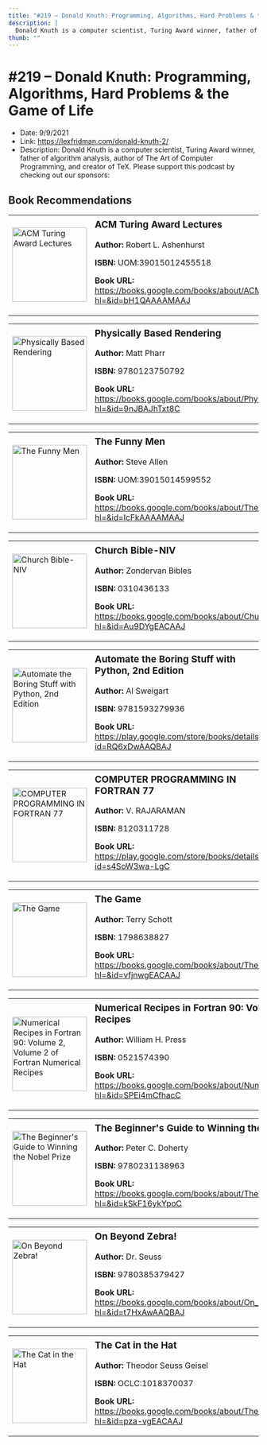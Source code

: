 ```yaml
---
title: "#219 – Donald Knuth: Programming, Algorithms, Hard Problems & the Game of Life"
description: |
  Donald Knuth is a computer scientist, Turing Award winner, father of algorithm analysis, author of The Art of Computer Programming, and creator of TeX. Please support this podcast by checking out our sponsors:"
thumb: ""
---
```


# #219 – Donald Knuth: Programming, Algorithms, Hard Problems & the Game of Life

  - Date: 9/9/2021
  - Link: https://lexfridman.com/donald-knuth-2/
  - Description: Donald Knuth is a computer scientist, Turing Award winner, father of algorithm analysis, author of The Art of Computer Programming, and creator of TeX. Please support this podcast by checking out our sponsors:

## Book Recommendations

<table style="border: none;"><tr style="border: none;"><td style="border: none;"><img src="https://books.google.com/books/content?id=bH1QAAAAMAAJ&printsec=frontcover&img=1&zoom=1&source=gbs_api" alt="ACM Turing Award Lectures" width="150" style="vertical-align: top;"></td><td style="border: none; vertical-align: top;"><h3 style='margin-top: 5'>ACM Turing Award Lectures</h3><p><strong>Author:</strong> Robert L. Ashenhurst</p><p><strong>ISBN:</strong> UOM:39015012455518</p><p><strong>Book URL:</strong> <a href="https://books.google.com/books/about/ACM_Turing_Award_Lectures.html?hl=&id=bH1QAAAAMAAJ">https://books.google.com/books/about/ACM_Turing_Award_Lectures.html?hl=&id=bH1QAAAAMAAJ</a></p></td></tr></table>
<table style="border: none;"><tr style="border: none;"><td style="border: none;"><img src="https://books.google.com/books/content?id=9nJBAJhTxt8C&printsec=frontcover&img=1&zoom=1&edge=curl&source=gbs_api" alt="Physically Based Rendering" width="150" style="vertical-align: top;"></td><td style="border: none; vertical-align: top;"><h3 style='margin-top: 5'>Physically Based Rendering</h3><p><strong>Author:</strong> Matt Pharr</p><p><strong>ISBN:</strong> 9780123750792</p><p><strong>Book URL:</strong> <a href="https://books.google.com/books/about/Physically_Based_Rendering.html?hl=&id=9nJBAJhTxt8C">https://books.google.com/books/about/Physically_Based_Rendering.html?hl=&id=9nJBAJhTxt8C</a></p></td></tr></table>
<table style="border: none;"><tr style="border: none;"><td style="border: none;"><img src="https://books.google.com/books/content?id=IcFkAAAAMAAJ&printsec=frontcover&img=1&zoom=1&source=gbs_api" alt="The Funny Men" width="150" style="vertical-align: top;"></td><td style="border: none; vertical-align: top;"><h3 style='margin-top: 5'>The Funny Men</h3><p><strong>Author:</strong> Steve Allen</p><p><strong>ISBN:</strong> UOM:39015014599552</p><p><strong>Book URL:</strong> <a href="https://books.google.com/books/about/The_Funny_Men.html?hl=&id=IcFkAAAAMAAJ">https://books.google.com/books/about/The_Funny_Men.html?hl=&id=IcFkAAAAMAAJ</a></p></td></tr></table>
<table style="border: none;"><tr style="border: none;"><td style="border: none;"><img src="https://books.google.com/books/content?id=Au9DYgEACAAJ&printsec=frontcover&img=1&zoom=1&source=gbs_api" alt="Church Bible-NIV" width="150" style="vertical-align: top;"></td><td style="border: none; vertical-align: top;"><h3 style='margin-top: 5'>Church Bible-NIV</h3><p><strong>Author:</strong> Zondervan Bibles</p><p><strong>ISBN:</strong> 0310436133</p><p><strong>Book URL:</strong> <a href="https://books.google.com/books/about/Church_Bible_NIV.html?hl=&id=Au9DYgEACAAJ">https://books.google.com/books/about/Church_Bible_NIV.html?hl=&id=Au9DYgEACAAJ</a></p></td></tr></table>
<table style="border: none;"><tr style="border: none;"><td style="border: none;"><img src="https://books.google.com/books/content?id=RQ6xDwAAQBAJ&printsec=frontcover&img=1&zoom=1&edge=curl&source=gbs_api" alt="Automate the Boring Stuff with Python, 2nd Edition" width="150" style="vertical-align: top;"></td><td style="border: none; vertical-align: top;"><h3 style='margin-top: 5'>Automate the Boring Stuff with Python, 2nd Edition</h3><p><strong>Author:</strong> Al Sweigart</p><p><strong>ISBN:</strong> 9781593279936</p><p><strong>Book URL:</strong> <a href="https://play.google.com/store/books/details?id=RQ6xDwAAQBAJ">https://play.google.com/store/books/details?id=RQ6xDwAAQBAJ</a></p></td></tr></table>
<table style="border: none;"><tr style="border: none;"><td style="border: none;"><img src="https://books.google.com/books/content?id=s4SoW3wa-LgC&printsec=frontcover&img=1&zoom=1&edge=curl&source=gbs_api" alt="COMPUTER PROGRAMMING IN FORTRAN 77" width="150" style="vertical-align: top;"></td><td style="border: none; vertical-align: top;"><h3 style='margin-top: 5'>COMPUTER PROGRAMMING IN FORTRAN 77</h3><p><strong>Author:</strong> V. RAJARAMAN</p><p><strong>ISBN:</strong> 8120311728</p><p><strong>Book URL:</strong> <a href="https://play.google.com/store/books/details?id=s4SoW3wa-LgC">https://play.google.com/store/books/details?id=s4SoW3wa-LgC</a></p></td></tr></table>
<table style="border: none;"><tr style="border: none;"><td style="border: none;"><img src="https://books.google.com/books/content?id=vfjnwgEACAAJ&printsec=frontcover&img=1&zoom=1&source=gbs_api" alt="The Game" width="150" style="vertical-align: top;"></td><td style="border: none; vertical-align: top;"><h3 style='margin-top: 5'>The Game</h3><p><strong>Author:</strong> Terry Schott</p><p><strong>ISBN:</strong> 1798638827</p><p><strong>Book URL:</strong> <a href="https://books.google.com/books/about/The_Game.html?hl=&id=vfjnwgEACAAJ">https://books.google.com/books/about/The_Game.html?hl=&id=vfjnwgEACAAJ</a></p></td></tr></table>
<table style="border: none;"><tr style="border: none;"><td style="border: none;"><img src="https://books.google.com/books/content?id=SPEi4mCfhacC&printsec=frontcover&img=1&zoom=1&edge=curl&source=gbs_api" alt="Numerical Recipes in Fortran 90: Volume 2, Volume 2 of Fortran Numerical Recipes" width="150" style="vertical-align: top;"></td><td style="border: none; vertical-align: top;"><h3 style='margin-top: 5'>Numerical Recipes in Fortran 90: Volume 2, Volume 2 of Fortran Numerical Recipes</h3><p><strong>Author:</strong> William H. Press</p><p><strong>ISBN:</strong> 0521574390</p><p><strong>Book URL:</strong> <a href="https://books.google.com/books/about/Numerical_Recipes_in_Fortran_90_Volume_2.html?hl=&id=SPEi4mCfhacC">https://books.google.com/books/about/Numerical_Recipes_in_Fortran_90_Volume_2.html?hl=&id=SPEi4mCfhacC</a></p></td></tr></table>
<table style="border: none;"><tr style="border: none;"><td style="border: none;"><img src="https://books.google.com/books/content?id=kSkF16ykYpoC&printsec=frontcover&img=1&zoom=1&edge=curl&source=gbs_api" alt="The Beginner's Guide to Winning the Nobel Prize" width="150" style="vertical-align: top;"></td><td style="border: none; vertical-align: top;"><h3 style='margin-top: 5'>The Beginner's Guide to Winning the Nobel Prize</h3><p><strong>Author:</strong> Peter C. Doherty</p><p><strong>ISBN:</strong> 9780231138963</p><p><strong>Book URL:</strong> <a href="https://books.google.com/books/about/The_Beginner_s_Guide_to_Winning_the_Nobe.html?hl=&id=kSkF16ykYpoC">https://books.google.com/books/about/The_Beginner_s_Guide_to_Winning_the_Nobe.html?hl=&id=kSkF16ykYpoC</a></p></td></tr></table>
<table style="border: none;"><tr style="border: none;"><td style="border: none;"><img src="https://books.google.com/books/content?id=t7HxAwAAQBAJ&printsec=frontcover&img=1&zoom=1&edge=curl&source=gbs_api" alt="On Beyond Zebra!" width="150" style="vertical-align: top;"></td><td style="border: none; vertical-align: top;"><h3 style='margin-top: 5'>On Beyond Zebra!</h3><p><strong>Author:</strong> Dr. Seuss</p><p><strong>ISBN:</strong> 9780385379427</p><p><strong>Book URL:</strong> <a href="https://books.google.com/books/about/On_Beyond_Zebra.html?hl=&id=t7HxAwAAQBAJ">https://books.google.com/books/about/On_Beyond_Zebra.html?hl=&id=t7HxAwAAQBAJ</a></p></td></tr></table>
<table style="border: none;"><tr style="border: none;"><td style="border: none;"><img src="None" alt="The Cat in the Hat" width="150" style="vertical-align: top;"></td><td style="border: none; vertical-align: top;"><h3 style='margin-top: 5'>The Cat in the Hat</h3><p><strong>Author:</strong> Theodor Seuss Geisel</p><p><strong>ISBN:</strong> OCLC:1018370037</p><p><strong>Book URL:</strong> <a href="https://books.google.com/books/about/The_Cat_in_the_Hat.html?hl=&id=pza-vgEACAAJ">https://books.google.com/books/about/The_Cat_in_the_Hat.html?hl=&id=pza-vgEACAAJ</a></p></td></tr></table>
